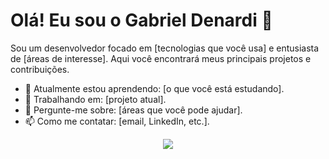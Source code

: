 # Olá! Eu sou o Gabriel Denardi 👋

Sou um desenvolvedor focado em [tecnologias que você usa] e entusiasta de [áreas de interesse]. Aqui você encontrará meus principais projetos e contribuições.

- 🌱 Atualmente estou aprendendo: [o que você está estudando].
- 🔭 Trabalhando em: [projeto atual].
- 💬 Pergunte-me sobre: [áreas que você pode ajudar].
- 📫 Como me contatar: [email, LinkedIn, etc.].

<div align="center">
  <img src="https://github-readme-stats.vercel.app/api?username=seu-usuario&show_icons=true&theme=radical" />
</div>
